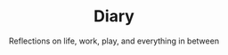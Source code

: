 ---
title: "Diary"
subtitle: "Reflections on life, work, play, and everything in between"
layout: diary
---